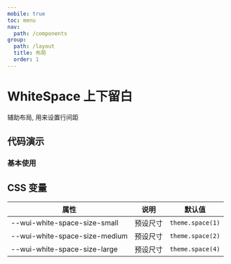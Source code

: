 ```yaml
---
mobile: true
toc: menu
nav:
  path: /components
group:
  path: /layout
  title: 布局
  order: 1
---
```


# WhiteSpace 上下留白

辅助布局, 用来设置行间距

## 代码演示

### 基本使用

<code src="./demo/demo1.tsx"></code>

<API src="./WhiteSpace.tsx" ></API>


## CSS 变量

| 属性 | 说明 | 默认值
| - | - | -
| --wui-white-space-size-small | 预设尺寸 | `theme.space(1)`
| --wui-white-space-size-medium | 预设尺寸 | `theme.space(2)`
| --wui-white-space-size-large |  预设尺寸 | `theme.space(4)`
